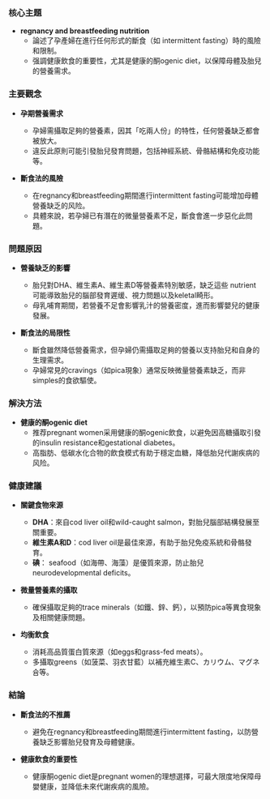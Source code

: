 ### 核心主題  
- **regnancy and breastfeeding nutrition**  
  - 論述了孕產婦在進行任何形式的斷食（如 intermittent fasting）時的風險和限制。  
  - 强調健康飲食的重要性，尤其是健康的酮ogenic diet，以保障母體及胎兒的營養需求。  

### 主要觀念  
- **孕期營養需求**  
  - 孕婦需攝取足夠的營養素，因其「吃兩人份」的特性，任何營養缺乏都會被放大。  
  - 違反此原則可能引發胎兒發育問題，包括神經系統、骨骼結構和免疫功能等。  

- **斷食法的風險**  
  - 在regnancy和breastfeeding期間進行intermittent fasting可能增加母體營養缺乏的风险。  
  - 具體來說，若孕婦已有潛在的微量營養素不足，斷食會進一步惡化此問題。  

### 問題原因  
- **營養缺乏的影響**  
  - 胎兒對DHA、維生素A、維生素D等營養素特別敏感，缺乏這些 nutrient 可能導致胎兒的腦部發育遲缓、視力問題以及keletal畸形。  
  - 母乳哺育期間，若營養不足會影響乳汁的營養密度，進而影響嬰兒的健康發展。  

- **斷食法的局限性**  
  - 斷食雖然降低營養需求，但孕婦仍需攝取足夠的營養以支持胎兒和自身的生理需求。  
  - 孕婦常見的cravings（如pica現象）通常反映微量營養素缺乏，而非 simples的食欲驅使。  

### 解決方法  
- **健康的酮ogenic diet**  
  - 推荐pregnant women采用健康的酮ogenic飲食，以避免因高糖攝取引發的insulin resistance和gestational diabetes。  
  - 高脂肪、低碳水化合物的飲食模式有助于穩定血糖，降低胎兒代謝疾病的风险。  

### 健康建議  
- **關鍵食物來源**  
  - **DHA**：來自cod liver oil和wild-caught salmon，對胎兒腦部結構發展至關重要。  
  - **維生素A和D**：cod liver oil是最佳來源，有助于胎兒免疫系統和骨骼發育。  
  - **碘**： seafood（如海帶、海藻）是優質來源，防止胎兒neurodevelopmental deficits。  

- **微量營養素的攝取**  
  - 確保攝取足夠的trace minerals（如鐵、鋅、鈣），以預防pica等異食現象及相關健康問題。  

- **均衡飲食**  
  - 消耗高品質蛋白質來源（如eggs和grass-fed meats）。  
  - 多攝取greens（如菠菜、羽衣甘藍）以補充維生素C、カリウム、マグネ슘等。  

### 結論  
- **斷食法的不推薦**  
  - 避免在regnancy和breastfeeding期間進行intermittent fasting，以防營養缺乏影響胎兒發育及母體健康。  

- **健康飲食的重要性**  
  - 健康酮ogenic diet是pregnant women的理想選擇，可最大限度地保障母嬰健康，並降低未來代謝疾病的風險。
